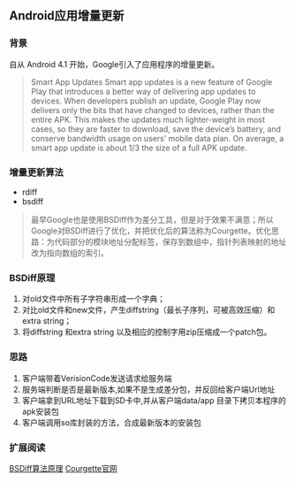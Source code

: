 ## Android应用增量更新
### 背景
自从 Android 4.1 开始，Google引入了应用程序的增量更新。
> Smart App Updates Smart app updates is a new feature of Google Play that introduces a better way of delivering app updates to devices. When developers publish an update, Google Play now delivers only the bits that have changed to devices, rather than the entire APK. This makes the updates much lighter-weight in most cases, so they are faster to download, save the device’s battery, and conserve bandwidth usage on users’ mobile data plan. On average, a smart app update is about 1/3 the size of a full APK update.

### 增量更新算法
* rdiff
* bsdiff

> 最早Google也是使用BSDiff作为差分工具，但是对于效果不满意；所以Google对BSDiff进行了优化，并把优化后的算法称为Courgette。优化思路：为代码部分的模块地址分配标签，保存到数组中，指针列表映射的地址改为指向数组的索引。

### BSDiff原理 
1. 对old文件中所有子字符串形成一个字典；
2. 对比old文件和new文件，产生diffstring（最长子序列，可被高效压缩）和extra string；
3. 将diffstring 和extra string 以及相应的控制字用zip压缩成一个patch包。

### 思路
1. 客户端带着VerisionCode发送请求给服务端
2. 服务端判断是否是最新版本,如果不是生成差分包，并反回给客户端Url地址
3. 客户端拿到URL地址下载到SD卡中,并从客户端data/app 目录下拷贝本程序的apk安装包
4. 客户端调用so库封装的方法，合成最新版本的安装包


### 扩展阅读
[BSDiff算法原理](http://blog.csdn.net/add_ada/article/details/51232889)
[Courgette官网](https://www.chromium.org/developers/design-documents/software-updates-courgette)
